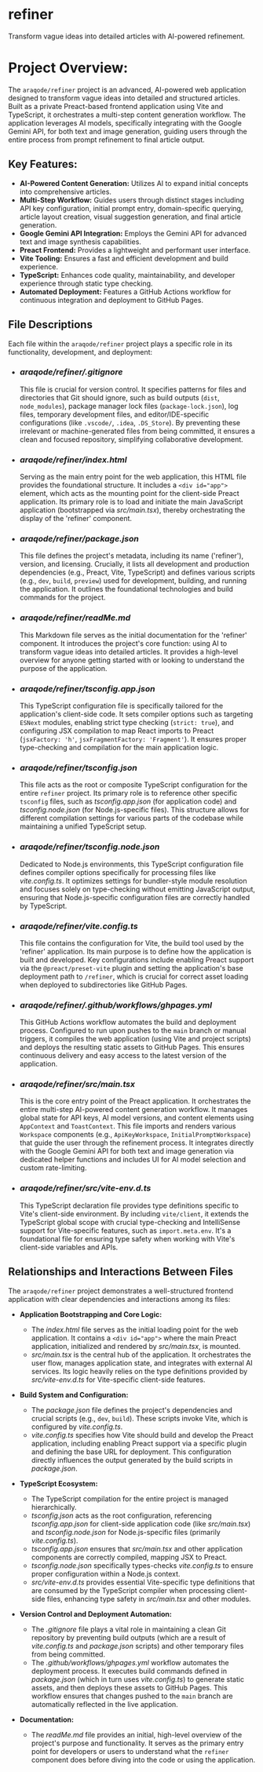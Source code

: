 # refiner
Transform vague ideas into detailed articles with AI-powered refinement.

# Project Overview:

The `araqode/refiner` project is an advanced, AI-powered web application designed to transform vague ideas into detailed and structured articles. Built as a private Preact-based frontend application using Vite and TypeScript, it orchestrates a multi-step content generation workflow. The application leverages AI models, specifically integrating with the Google Gemini API, for both text and image generation, guiding users through the entire process from prompt refinement to final article output.

## Key Features:

*   **AI-Powered Content Generation:** Utilizes AI to expand initial concepts into comprehensive articles.
*   **Multi-Step Workflow:** Guides users through distinct stages including API key configuration, initial prompt entry, domain-specific querying, article layout creation, visual suggestion generation, and final article generation.
*   **Google Gemini API Integration:** Employs the Gemini API for advanced text and image synthesis capabilities.
*   **Preact Frontend:** Provides a lightweight and performant user interface.
*   **Vite Tooling:** Ensures a fast and efficient development and build experience.
*   **TypeScript:** Enhances code quality, maintainability, and developer experience through static type checking.
*   **Automated Deployment:** Features a GitHub Actions workflow for continuous integration and deployment to GitHub Pages.

## File Descriptions

Each file within the `araqode/refiner` project plays a specific role in its functionality, development, and deployment:

*   ### _araqode/refiner/.gitignore_
    This file is crucial for version control. It specifies patterns for files and directories that Git should ignore, such as build outputs (`dist`, `node_modules`), package manager lock files (`package-lock.json`), log files, temporary development files, and editor/IDE-specific configurations (like `.vscode/`, `.idea`, `.DS_Store`). By preventing these irrelevant or machine-generated files from being committed, it ensures a clean and focused repository, simplifying collaborative development.

*   ### _araqode/refiner/index.html_
    Serving as the main entry point for the web application, this HTML file provides the foundational structure. It includes a `<div id="app">` element, which acts as the mounting point for the client-side Preact application. Its primary role is to load and initiate the main JavaScript application (bootstrapped via _src/main.tsx_), thereby orchestrating the display of the 'refiner' component.

*   ### _araqode/refiner/package.json_
    This file defines the project's metadata, including its name ('refiner'), version, and licensing. Crucially, it lists all development and production dependencies (e.g., Preact, Vite, TypeScript) and defines various scripts (e.g., `dev`, `build`, `preview`) used for development, building, and running the application. It outlines the foundational technologies and build commands for the project.

*   ### _araqode/refiner/readMe.md_
    This Markdown file serves as the initial documentation for the 'refiner' component. It introduces the project's core function: using AI to transform vague ideas into detailed articles. It provides a high-level overview for anyone getting started with or looking to understand the purpose of the application.

*   ### _araqode/refiner/tsconfig.app.json_
    This TypeScript configuration file is specifically tailored for the application's client-side code. It sets compiler options such as targeting `ESNext` modules, enabling strict type checking (`strict: true`), and configuring JSX compilation to map React imports to Preact (`jsxFactory: 'h'`, `jsxFragmentFactory: 'Fragment'`). It ensures proper type-checking and compilation for the main application logic.

*   ### _araqode/refiner/tsconfig.json_
    This file acts as the root or composite TypeScript configuration for the entire `refiner` project. Its primary role is to reference other specific `tsconfig` files, such as _tsconfig.app.json_ (for application code) and _tsconfig.node.json_ (for Node.js-specific files). This structure allows for different compilation settings for various parts of the codebase while maintaining a unified TypeScript setup.

*   ### _araqode/refiner/tsconfig.node.json_
    Dedicated to Node.js environments, this TypeScript configuration file defines compiler options specifically for processing files like _vite.config.ts_. It optimizes settings for bundler-style module resolution and focuses solely on type-checking without emitting JavaScript output, ensuring that Node.js-specific configuration files are correctly handled by TypeScript.

*   ### _araqode/refiner/vite.config.ts_
    This file contains the configuration for Vite, the build tool used by the 'refiner' application. Its main purpose is to define how the application is built and developed. Key configurations include enabling Preact support via the `@preact/preset-vite` plugin and setting the application's base deployment path to `/refiner`, which is crucial for correct asset loading when deployed to subdirectories like GitHub Pages.

*   ### _araqode/refiner/.github/workflows/ghpages.yml_
    This GitHub Actions workflow automates the build and deployment process. Configured to run upon pushes to the `main` branch or manual triggers, it compiles the web application (using Vite and project scripts) and deploys the resulting static assets to GitHub Pages. This ensures continuous delivery and easy access to the latest version of the application.

*   ### _araqode/refiner/src/main.tsx_
    This is the core entry point of the Preact application. It orchestrates the entire multi-step AI-powered content generation workflow. It manages global state for API keys, AI model versions, and content elements using `AppContext` and `ToastContext`. This file imports and renders various `Workspace` components (e.g., `ApiKeyWorkspace`, `InitialPromptWorkspace`) that guide the user through the refinement process. It integrates directly with the Google Gemini API for both text and image generation via dedicated helper functions and includes UI for AI model selection and custom rate-limiting.

*   ### _araqode/refiner/src/vite-env.d.ts_
    This TypeScript declaration file provides type definitions specific to Vite's client-side environment. By including `vite/client`, it extends the TypeScript global scope with crucial type-checking and IntelliSense support for Vite-specific features, such as `import.meta.env`. It's a foundational file for ensuring type safety when working with Vite's client-side variables and APIs.

## Relationships and Interactions Between Files

The `araqode/refiner` project demonstrates a well-structured frontend application with clear dependencies and interactions among its files:

*   **Application Bootstrapping and Core Logic:**
    *   The _index.html_ file serves as the initial loading point for the web application. It contains a `<div id="app">` where the main Preact application, initialized and rendered by _src/main.tsx_, is mounted.
    *   _src/main.tsx_ is the central hub of the application. It orchestrates the user flow, manages application state, and integrates with external AI services. Its logic heavily relies on the type definitions provided by _src/vite-env.d.ts_ for Vite-specific client-side features.

*   **Build System and Configuration:**
    *   The _package.json_ file defines the project's dependencies and crucial scripts (e.g., `dev`, `build`). These scripts invoke Vite, which is configured by _vite.config.ts_. 
    *   _vite.config.ts_ specifies how Vite should build and develop the Preact application, including enabling Preact support via a specific plugin and defining the base URL for deployment. This configuration directly influences the output generated by the build scripts in _package.json_.

*   **TypeScript Ecosystem:**
    *   The TypeScript compilation for the entire project is managed hierarchically.
    *   _tsconfig.json_ acts as the root configuration, referencing _tsconfig.app.json_ for client-side application code (like _src/main.tsx_) and _tsconfig.node.json_ for Node.js-specific files (primarily _vite.config.ts_).
    *   _tsconfig.app.json_ ensures that _src/main.tsx_ and other application components are correctly compiled, mapping JSX to Preact.
    *   _tsconfig.node.json_ specifically types-checks _vite.config.ts_ to ensure proper configuration within a Node.js context.
    *   _src/vite-env.d.ts_ provides essential Vite-specific type definitions that are consumed by the TypeScript compiler when processing client-side files, enhancing type safety in _src/main.tsx_ and other modules.

*   **Version Control and Deployment Automation:**
    *   The _.gitignore_ file plays a vital role in maintaining a clean Git repository by preventing build outputs (which are a result of _vite.config.ts_ and _package.json_ scripts) and other temporary files from being committed.
    *   The _.github/workflows/ghpages.yml_ workflow automates the deployment process. It executes build commands defined in _package.json_ (which in turn uses _vite.config.ts_) to generate static assets, and then deploys these assets to GitHub Pages. This workflow ensures that changes pushed to the `main` branch are automatically reflected in the live application.

*   **Documentation:**
    *   The _readMe.md_ file provides an initial, high-level overview of the project's purpose and functionality. It serves as the primary entry point for developers or users to understand what the `refiner` component does before diving into the code or using the application.
